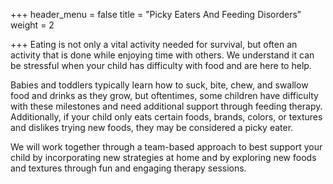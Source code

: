 +++
header_menu = false
title = "Picky Eaters And Feeding Disorders"
weight = 2

+++
Eating is not only a vital activity needed for survival, but often an activity that is done while enjoying time with others. We understand it can be stressful when your child has difficulty with food and are here to help. 

Babies and toddlers typically learn how to suck, bite, chew, and swallow food and drinks as they grow, but oftentimes, some children have difficulty with these milestones and need additional support through feeding therapy. Additionally, if your child only eats certain foods, brands, colors, or textures and dislikes trying new foods, they may be considered a picky eater.

We will work together through a team-based approach to best support your child by incorporating new strategies at home and by exploring new foods and textures through fun and engaging therapy sessions.